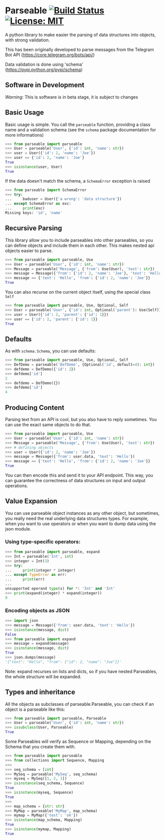 Parseable [![Build Status](https://travis-ci.org/nlm/parseable.svg?branch=master "Build Status")]() [![License: MIT](https://img.shields.io/github/license/nlm/parseable.svg)](https://opensource.org/licenses/MIT)
=========

A python library to make easier the parsing of data structures into objects,
with strong validation.

This has been originally developed to parse messages from the Telegram Bot API
(https://core.telegram.org/bots/api/)

Data validation is done using 'schema' (https://pypi.python.org/pypi/schema)

Software in Development
-----------------------

*Warning*: This is software is in beta stage, it is subject to changes

Basic Usage
-----------

Basic usage is simple. You call the `parseable` function, providing
a class name and a validation schema (see the `schema` package documentation
for more informations)

```python
>>> from parseable import parseable
>>> User = parseable('User', {'id': int, 'name': str})
>>> user = User({'id': 2, 'name': 'Joe'})
>>> user == {'id': 2, 'name': 'Joe'}
True
>>> isinstance(user, User)
True

```

If the data doesn't match the schema, a `SchemaError` exception is raised

```python
>>> from parseable import SchemaError
>>> try:
...     baduser = User({'a wrong': 'data structure'})
... except SchemaError as exc:
...     print(exc)
Missing keys: 'id', 'name'

```

Recursive Parsing
-----------------

This library allow you to include parseables into other parseables,
so you can define objects and include them in each other.
This makes nested api objects easier to parse.

```python
>>> from parseable import parseable, Use
>>> User = parseable('User', {'id': int, 'name': str})
>>> Message = parseable('Message', {'from': Use(User), 'text': str})
>>> message = Message({'from': {'id': 2, 'name': 'Joe'}, 'text': 'Hello'})
>>> message == {'text': 'Hello', 'from': {'id': 2, 'name': 'Joe'}}
True

```

You can also recurse on the current object itself,
using the special class `Self`

```python
>>> from parseable import parseable, Use, Optional, Self
>>> User = parseable('User', {'id': int, Optional('parent'): Use(Self)})
>>> user = User({'id': 2, 'parent': {'id': 1}})
>>> user == {'id': 2, 'parent': {'id': 1}}
True

```

Defaults
--------

As with `schema.Schema`, you can use defaults:

```python
>>> from parseable import parseable, Use, Optional, Self
>>> DefDemo = parseable('DefDemo', {Optional('id', default=4): int})
>>> defdemo = DefDemo({'id': 2})
>>> defdemo['id']
2
>>> defdemo = DefDemo({})
>>> defdemo['id']
4

```

Producing Content
-----------------

Parsing text from an API is cool, but you also have to reply sometimes.
You can use the exact same objects to do that.

```python
>>> from parseable import parseable, Use
>>> User = parseable('User', {'id': int, 'name': str})
>>> Message = parseable('Message', {'from': Use(User), 'text': str})
>>> # defining objects
>>> user = User({'id': 2, 'name': 'Joe'})
>>> message = Message({'from': user.data, 'text': 'Hello'})
>>> message == {'text': 'Hello', 'from': {'id': 2, 'name': 'Joe'}}
True

```

You can then encode this and send it to your API endpoint.
This way, you can guarantee the correctness of data structures
on input and output operations.

Value Expansion
---------------

You can use parseable object instances as any other object, but sometimes,
you really need the real underlying data structures types. For example,
when you want to use operators or when you want to dump
data using the json module.

### Using type-specific operators:

```python
>>> from parseable import parseable, expand
>>> Int = parseable('Int', int)
>>> integer = Int(3)
>>> try:
...     print(integer * integer)
... except TypeError as err:
...     print(err)
...
unsupported operand type(s) for *: 'Int' and 'Int'
>>> print(expand(integer) * expand(integer))
9

```

### Encoding objects as JSON

```python
>>> import json
>>> message = Message({'from': user.data, 'text': 'Hello'})
>>> isinstance(message, dict)
False
>>> from parseable import expand
>>> message = expand(message)
>>> isinstance(message, dict)
True
>>> json.dumps(message)
'{"text": "Hello", "from": {"id": 2, "name": "Joe"}}'

```

Note: expand recurses on lists and dicts, so if you have nested Parseables,
the whole structure will be expanded.

Types and inheritance
---------------------

All the objects as subclasses of parseable.Parseable, you can check
if an object is a parseable like this:

```python
>>> from parseable import parseable, Parseable
>>> User = parseable('User', {'id': int, 'name': str})
>>> issubclass(User, Parseable)
True

```

Some Parseables will verify as Sequence or Mapping, depending on the Schema
that you create them with.

```python
>>> from parseable import parseable
>>> from collections import Sequence, Mapping
>>>
>>> seq_schema = [int]
>>> MySeq = parseable('MySeq', seq_schema)
>>> myseq = MySeq([1, 2, 3])
>>> isinstance(seq_schema, Sequence)
True
>>> isinstance(myseq, Sequence)
True
>>>
>>> map_schema = {str: str}
>>> MyMap = parseable('MyMap', map_schema)
>>> mymap = MyMap({'test': 'ok'})
>>> isinstance(map_schema, Mapping)
True
>>> isinstance(mymap, Mapping)
True

```
